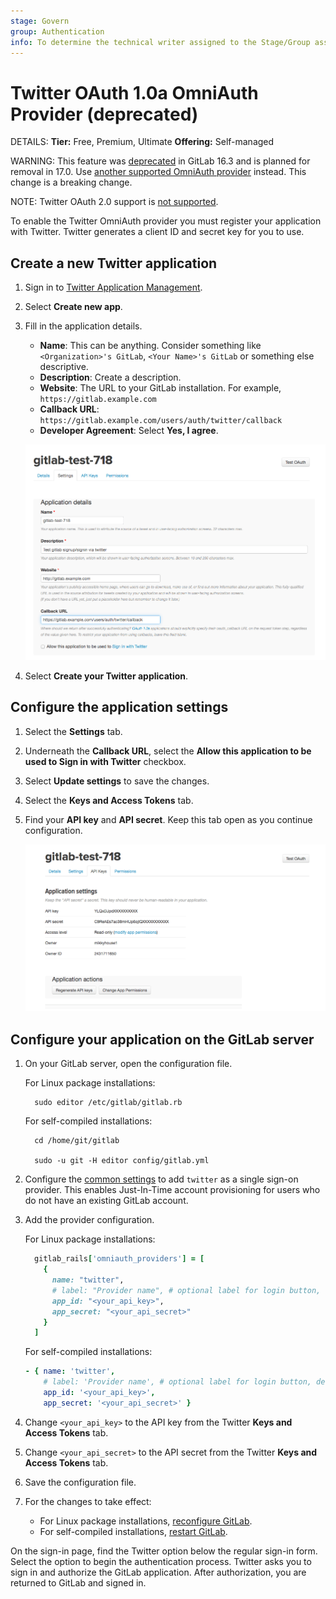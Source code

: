 ```yaml
---
stage: Govern
group: Authentication
info: To determine the technical writer assigned to the Stage/Group associated with this page, see https://handbook.gitlab.com/handbook/product/ux/technical-writing/#assignments
---
```


# Twitter OAuth 1.0a OmniAuth Provider (deprecated) 

DETAILS:
**Tier:** Free, Premium, Ultimate
**Offering:** Self-managed

<!--- start_remove The following content will be removed on remove_date: '2024-05-17' -->

WARNING:
This feature was [deprecated](https://gitlab.com/gitlab-com/Product/-/issues/11417) in GitLab 16.3 and is planned for removal in 17.0. Use [another supported OmniAuth provider](omniauth.md#supported-providers) instead. This change is a breaking change.

<!--- end_remove -->

NOTE:
Twitter OAuth 2.0 support is [not supported](https://gitlab.com/gitlab-org/gitlab/-/issues/366213).

To enable the Twitter OmniAuth provider you must register your application with
Twitter. Twitter generates a client ID and secret key for you to use.

## Create a new Twitter application

1. Sign in to [Twitter Application Management](https://developer.twitter.com/apps).

1. Select **Create new app**.

1. Fill in the application details.
   - **Name**: This can be anything. Consider something like `<Organization>'s GitLab`, `<Your Name>'s GitLab` or
   something else descriptive.
   - **Description**: Create a description.
   - **Website**: The URL to your GitLab installation. For example, `https://gitlab.example.com`
   - **Callback URL**: `https://gitlab.example.com/users/auth/twitter/callback`
   - **Developer Agreement**: Select **Yes, I agree**.

   ![Twitter App Details](img/twitter_app_details.png)

1. Select **Create your Twitter application**.

## Configure the application settings

1. Select the **Settings** tab.

1. Underneath the **Callback URL**, select the **Allow this application to be used to Sign in with Twitter** checkbox.

1. Select **Update settings** to save the changes.

1. Select the **Keys and Access Tokens** tab.

1. Find your **API key** and **API secret**. Keep this tab open as you continue configuration.

   ![Twitter app](img/twitter_app_api_keys.png)

## Configure your application on the GitLab server

1. On your GitLab server, open the configuration file.

   For Linux package installations:

   ```shell
     sudo editor /etc/gitlab/gitlab.rb
   ```

   For self-compiled installations:

   ```shell
     cd /home/git/gitlab

     sudo -u git -H editor config/gitlab.yml
   ```

1. Configure the [common settings](omniauth.md#configure-common-settings)
   to add `twitter` as a single sign-on provider. This enables Just-In-Time
   account provisioning for users who do not have an existing GitLab account.

1. Add the provider configuration.

   For Linux package installations:

   ```ruby
     gitlab_rails['omniauth_providers'] = [
       {
         name: "twitter",
         # label: "Provider name", # optional label for login button, defaults to "Twitter"
         app_id: "<your_api_key>",
         app_secret: "<your_api_secret>"
       }
     ]
   ```

   For self-compiled installations:

   ```yaml
   - { name: 'twitter',
       # label: 'Provider name', # optional label for login button, defaults to "Twitter"
       app_id: '<your_api_key>',
       app_secret: '<your_api_secret>' }
   ```

1. Change `<your_api_key>` to the API key from the Twitter **Keys and Access Tokens** tab.

1. Change `<your_api_secret>` to the API secret from the Twitter **Keys and Access Tokens** tab.

1. Save the configuration file.

1. For the changes to take effect:
   - For Linux package installations, [reconfigure GitLab](../administration/restart_gitlab.md#reconfigure-a-linux-package-installation).
   - For self-compiled installations, [restart GitLab](../administration/restart_gitlab.md#self-compiled-installations).

On the sign-in page, find the Twitter option below the regular sign-in form. Select the option to begin the authentication process. Twitter asks you to sign in and authorize the GitLab application. After authorization,
you are returned to GitLab and signed in.
